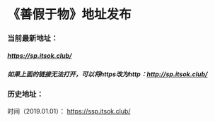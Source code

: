 # 《善假于物》地址发布

### 当前最新地址：
##### https://sp.itsok.club/
##### 如果上面的链接无法打开，可以将https改为http：http://sp.itsok.club/

### 历史地址：
时间（2019.01.01）： https://ssp.itsok.club/
